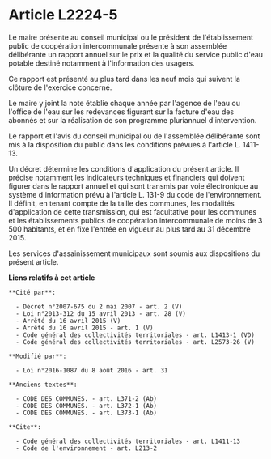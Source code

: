 # Article L2224-5

Le maire présente au conseil municipal ou le président de l'établissement public de coopération intercommunale présente à son
assemblée délibérante un rapport annuel sur le prix et la qualité du service public d'eau potable destiné notamment à
l'information des usagers. 

Ce rapport est présenté au plus tard dans les neuf mois qui suivent la clôture de l'exercice concerné. 

Le maire y joint la note établie chaque année par l'agence de l'eau ou l'office de l'eau sur les redevances figurant sur la
facture d'eau des abonnés et sur la réalisation de son programme pluriannuel d'intervention. 

Le rapport et l'avis du conseil municipal ou de l'assemblée délibérante sont mis à la disposition du public dans les
conditions prévues à l'article L. 1411-13. 

Un décret détermine les conditions d'application du présent article. Il précise notamment les indicateurs techniques et
financiers qui doivent figurer dans le rapport annuel et qui sont transmis par voie électronique au système d'information
prévu à l'article L. 131-9 du code de l'environnement. Il définit, en tenant compte de la taille des communes, les modalités
d'application de cette transmission, qui est facultative pour les communes et les établissements publics de coopération
intercommunale de moins de 3 500 habitants, et en fixe l'entrée en vigueur au plus tard au 31 décembre 2015. 

Les services d'assainissement municipaux sont soumis aux dispositions du présent article.

**Liens relatifs à cet article**

	**Cité par**:

	  - Décret n°2007-675 du 2 mai 2007 - art. 2 (V)
	  - Loi n°2013-312 du 15 avril 2013 - art. 28 (V)
	  - Arrêté du 16 avril 2015 (V)
	  - Arrêté du 16 avril 2015 - art. 1 (V)
	  - Code général des collectivités territoriales - art. L1413-1 (VD)
	  - Code général des collectivités territoriales - art. L2573-26 (V)

	**Modifié par**:

	  - Loi n°2016-1087 du 8 août 2016 - art. 31

	**Anciens textes**:

	  - CODE DES COMMUNES. - art. L371-2 (Ab)
	  - CODE DES COMMUNES. - art. L372-1 (Ab)
	  - CODE DES COMMUNES. - art. L373-1 (Ab)

	**Cite**:

	  - Code général des collectivités territoriales - art. L1411-13
	  - Code de l'environnement - art. L213-2
